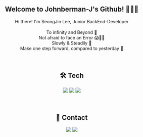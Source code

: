 ## <div align="center"> Welcome to Johnberman-J's Github! 👋👋👋 </div>
<div align="center"> Hi there! I'm SeongJin Lee, Junior BackEnd-Developer </div>
<br>
<div align="center"> To infinity and Beyond 🚀 </div>
<div align="center"> Not afraid to face an Error 😱🤯🧐 </div>
<div align="center"> Slowly & Steadily 💪 </div>
<div align="center"> Make one step forward, compared to yesterday 🌟 </div>
<br><br>
 
## <div align="center"> 🛠️ Tech </div>
<div align="center">
<img src="https://img.shields.io/badge/Node.js-339933?style=plastic&logo=Node.js&logoColor=black"/>  <img src="https://img.shields.io/badge/JavaScript-F7DF1E?style=plastic&logo=JavaScript&logoColor=black"/>  <img src="https://img.shields.io/badge/MongoDB-47A248?style=plastic&logo=MongoDB&logoColor=black"/>
</div>
<br><br>

## <div align="center"> 📧 Contact </div>
<div align="center"><img src="https://img.shields.io/badge/babo318@gmail.com-EA4335?style=plastic&logo=Gmail&logoColor=black"/></a> <a href="https://velog.io/@johnberman-j" target="_blank"><img src="https://img.shields.io/badge/Velog-FF5722?style=plastic&logo=Blogger&logoColor=black"/></a></div>



<!--
**Johnberman-J/johnberman-j** is a ✨ _special_ ✨ repository because its `README.md` (this file) appears on your GitHub profile.

Here are some ideas to get you started:

- 🔭 I’m currently working on ...
- 🌱 I’m currently learning ...
- 👯 I’m looking to collaborate on ...
- 🤔 I’m looking for help with ...
- 💬 Ask me about ...
- 📫 How to reach me: ...
- 😄 Pronouns: ...
- ⚡ Fun fact: ...
-->
